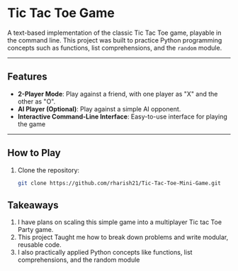 # Tic Tac Toe Game

A text-based implementation of the classic Tic Tac Toe game, playable in the command line. This project was built to practice Python programming concepts such as functions, list comprehensions, and the `random` module.

---

## Features

- **2-Player Mode**: Play against a friend, with one player as "X" and the other as "O".
- **AI Player (Optional)**: Play against a simple AI opponent.
- **Interactive Command-Line Interface**: Easy-to-use interface for playing the game

---

## How to Play

1. Clone the repository:
   ```bash
   git clone https://github.com/rharish21/Tic-Tac-Toe-Mini-Game.git
   ```

## Takeaways

1. I have plans on scaling this simple game into a multiplayer Tic tac Toe Party game.
2. This project Taught me how to break down problems and write modular, reusable code.
3. I also practically applied Python concepts like functions, list comprehensions, and the random module